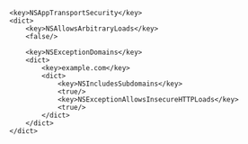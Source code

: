 
    <key>NSAppTransportSecurity</key>
    <dict>
        <key>NSAllowsArbitraryLoads</key>
        <false/>

        <key>NSExceptionDomains</key>
        <dict>
            <key>example.com</key>
            <dict>
                <key>NSIncludesSubdomains</key>
                <true/>
                <key>NSExceptionAllowsInsecureHTTPLoads</key>
                <true/>
            </dict>
        </dict>
    </dict>

